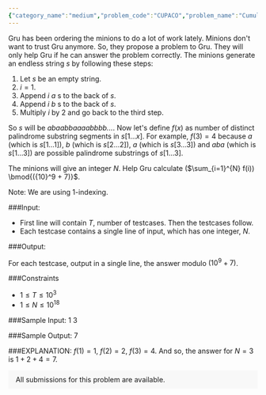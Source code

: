 ```yaml
---
{"category_name":"medium","problem_code":"CUPACO","problem_name":"Cumulative Palindrome Count","problemComponents":{"constraints":"","constraintsState":false,"subtasks":"","subtasksState":false,"inputFormat":"","inputFormatState":false,"outputFormat":"","outputFormatState":false,"sampleTestCases":{}},"video_editorial_url":"","languages_supported":{"0":"CPP14","1":"C","2":"JAVA","3":"PYTH 3.6","4":"PYTH","5":"PYP3","6":"CS2","7":"ADA","8":"PYPY","9":"TEXT","10":"PAS fpc","11":"NODEJS","12":"RUBY","13":"PHP","14":"GO","15":"HASK","16":"TCL","17":"PERL","18":"SCALA","19":"LUA","20":"kotlin","21":"BASH","22":"JS","23":"LISP sbcl","24":"rust","25":"PAS gpc","26":"BF","27":"CLOJ","28":"R","29":"D","30":"CAML","31":"FORT","32":"ASM","33":"swift","34":"FS","35":"WSPC","36":"LISP clisp","37":"SQL","38":"SCM guile","39":"PERL6","40":"ERL","41":"CLPS","42":"ICK","43":"NICE","44":"PRLG","45":"ICON","46":"COB","47":"SCM chicken","48":"PIKE","49":"SCM qobi","50":"ST","51":"NEM"},"max_timelimit":1,"source_sizelimit":50000,"problem_author":"mcdic","problem_tester":null,"date_added":"18-12-2019","tags":{"0":"combinatorics","1":"math","2":"mcdic","3":"plit2020"},"problem_difficulty_level":"Medium","best_tag":"","editorial_url":"https://discuss.codechef.com/problems/CUPACO","time":{"view_start_date":1578942000,"submit_start_date":1578942000,"visible_start_date":1578942000,"end_date":1735669800},"is_direct_submittable":false,"problemDiscussURL":"https://discuss.codechef.com/search?q=CUPACO","is_proctored":false,"visitedContests":{},"layout":"problem"}
---
```

Gru has been ordering the minions to do a lot of work lately. Minions don't want to trust Gru anymore. So, they propose a problem to Gru. They will only help Gru if he can answer the problem correctly. The minions  generate an endless string $s$ by following these steps:

1. Let $s$ be an empty string.
2. $i = 1$.
3. Append $i$ *a* s to the back of $s$.
4. Append $i$ *b* s to the back of $s$.
5. Multiply $i$ by $2$ and go back to the third step.

So $s$ will be *abaabbaaaabbbb...*. Now let's define $f(x)$ as number of distinct palindrome substring segments in $s[1 \ldots x]$. For example, $f(3) = 4$ because *a* (which is $s[1 \ldots 1]$), *b* (which is $s[2 \ldots 2]$), *a* (which is $s[3 \ldots 3]$) and *aba* (which is $s[1 \ldots 3]$) are possible palindrome substrings of $s[1 \ldots 3]$.

The minions will give an integer $N$. Help Gru calculate ($\sum_{i=1}^{N} f(i)) \bmod{({10}^9 + 7)}$.

Note: We are using 1-indexing.

###Input:

- First line will contain $T$, number of testcases. Then the testcases follow. 
- Each testcase contains a single line of input, which has one integer, $N$. 

###Output:

For each testcase, output in a single line, the answer modulo $({10}^9 + 7)$.

###Constraints 

- $1 \leq T \leq 10^3$
- $1 \leq N \leq 10^{18}$

###Sample Input:
	1
	3

###Sample Output:
	7
	
###EXPLANATION:
$f(1) = 1$, $f(2) = 2$, $f(3) = 4$. And so, the answer for $N = 3$ is $1+2+4 = 7$.

<aside style='background: #f8f8f8;padding: 10px 15px;'><div>All submissions for this problem are available.</div></aside>